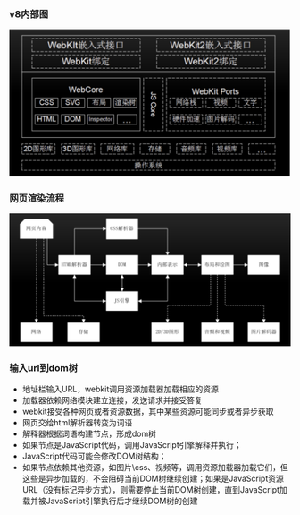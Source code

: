 ### v8内部图
![](./image/webkit.png)

### 网页渲染流程
![](./image/pageRender.png)

### 输入url到dom树
- 地址栏输入URL，webkit调用资源加载器加载相应的资源
- 加载器依赖网络模块建立连接，发送请求并接受答复
- webkit接受各种网页或者资源数据，其中某些资源可能同步或者异步获取
- 网页交给html解析器转变为词语
- 解释器根据词语构建节点，形成dom树
- 如果节点是JavaScript代码，调用JavaScript引擎解释并执行；
- JavaScript代码可能会修改DOM树结构；
- 如果节点依赖其他资源，如图片\css、视频等，调用资源加载器加载它们，但这些是异步加载的，不会阻碍当前DOM树继续创建；如果是JavaScript资源URL（没有标记异步方式），则需要停止当前DOM树创建，直到JavaScript加载并被JavaScript引擎执行后才继续DOM树的创建
